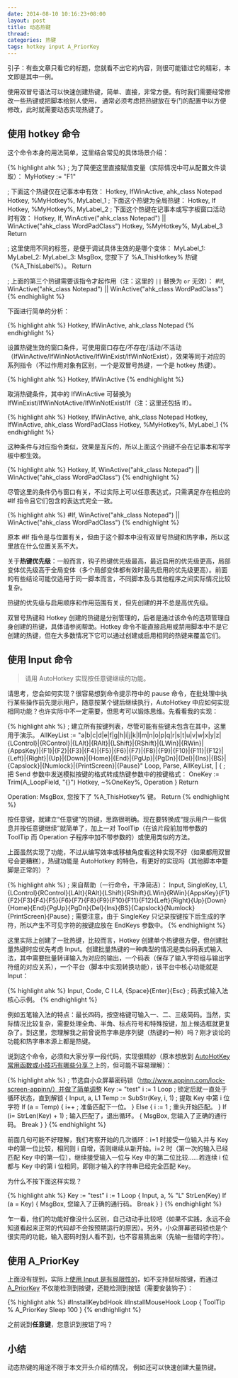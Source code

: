 ```yaml
---
date: 2014-08-10 10:16:23+08:00
layout: post
title: 动态热键
thread: 
categories: 热键
tags: hotkey input A_PriorKey 
---
```


引子：有些文章只看它的标题，您就看不出它的内容，则很可能错过它的精彩，本文即是其中一例。

使用双冒号语法可以快速创建热键，简单、直接，非常方便。有时我们需要经常修改一些热键或把脚本给别人使用， 通常必须考虑把热键放在专门的配置中以方便修改，此时就需要动态实现热键了。

## 使用 hotkey 命令

这个命令本身的用法简单，这里结合常见的具体场景介绍：

{% highlight ahk %}
; 为了简便这里直接赋值变量（实际情况中可从配置文件读取）：
MyHotkey := "F1"

; 下面这个热键仅在记事本中有效：
Hotkey, IfWinActive, ahk_class Notepad
Hotkey, %MyHotkey%, MyLabel_1
; 下面这个热键为全局热键：
Hotkey, If
Hotkey, %MyHotkey%, MyLabel_2
; 下面这个热键在记事本或写字板窗口活动时有效：
Hotkey, If, WinActive("ahk_class Notepad") || WinActive("ahk_class WordPadClass")
Hotkey, %MyHotkey%, MyLabel_3
Return

; 这里使用不同的标签，是便于调试具体生效的是哪个变体：
MyLabel_1:
MyLabel_2:
MyLabel_3:
MsgBox, 您按下了 %A_ThisHotkey% 热键（%A_ThisLabel%）。
Return

; 上面的第三个热键需要该指令才起作用（注：这里的 `||` 替换为 `or` 无效）：
#If, WinActive("ahk_class Notepad") || WinActive("ahk_class WordPadClass")
{% endhighlight %}

下面进行简单的分析：

{% highlight ahk %}
Hotkey, IfWinActive, ahk_class Notepad
{% endhighlight %}

设置热键生效的窗口条件，可使用窗口存在/不存在/活动/不活动（IfWinActive/IfWinNotActive/IfWinExist/IfWinNotExist），效果等同于对应的系列指令（不过作用对象有区别，一个是双冒号热键，一个是 hotkey 热键）。

{% highlight ahk %}
Hotkey, IfWinActive
{% endhighlight %}

取消热键条件，其中的 IfWinActive 可替换为 IfWinExist/IfWinNotActive/IfWinNotExist/If（注：这里还包括 If）。

{% highlight ahk %}
Hotkey, IfWinActive, ahk_class Notepad
Hotkey, IfWinActive, ahk_class WordPadClass
Hotkey, %MyHotkey%, MyLabel_1
{% endhighlight %}

这种条件与对应指令类似，效果是互斥的，所以上面这个热键不会在记事本和写字板中都生效。

{% highlight ahk %}
Hotkey, If, WinActive("ahk_class Notepad") || WinActive("ahk_class WordPadClass")
{% endhighlight %}

尽管这里的条件仍与窗口有关，不过实际上可以任意表达式，只需满足存在相应的 #If 指令且它们包含的表达式完全一致。

{% highlight ahk %}
#If, WinActive("ahk_class Notepad") || WinActive("ahk_class WordPadClass")
{% endhighlight %}

原本 #If 指令是与位置有关，但由于这个脚本中没有双冒号热键和热字串，所以这里放在什么位置关系不大。

关于**热键优先级**：一般而言，钩子热键优先级最高，最近启用的优先级更高，局部变体优先级高于全局变体（多个局部变体都有效时最先启用的优先级更高）。前面的有些结论可能仅适用于同一脚本而言，不同脚本及与其他程序之间实际情况比较复杂。

热键的优先级与启用顺序和作用范围有关，但先创建的并不总是高优先级。

双冒号热键和 Hotkey 创建的热键是分别管理的，后者是通过该命令的选项管理自身创建的热键，具体请参阅帮助。Hotkey 命令不能直接启用或禁用脚本中不是它创建的热键，但在大多数情况下它可以通过创建或启用相同的热键来覆盖它们。

## 使用 Input 命令

> 请用 AutoHotkey 实现按任意键继续的功能。

请思考，您会如何实现？很容易想到命令提示符中的 pause 命令，在批处理中执行某些操作前先提示用户，随意按某个键后继续执行，AutoHotkey 中应如何实现相同功能？也许实际中不一定需要，但思考可以锻炼思维。先看看我的实现：

{% highlight ahk %}
; 建立所有按键列表，尽管可能有些键未包含在其中，这里用于演示。
AllKeyList := "a|b|c|d|e|f|g|h|i|j|k|l|m|n|o|p|q|r|s|t|u|v|w|x|y|z|{LControl}|{RControl}|{LAlt}|{RAlt}|{LShift}|{RShift}|{LWin}|{RWin}|{AppsKey}|{F1}|{F2}|{F3}|{F4}|{F5}|{F6}|{F7}|{F8}|{F9}|{F10}|{F11}|{F12}|{Left}|{Right}|{Up}|{Down}|{Home}|{End}|{PgUp}|{PgDn}|{Del}|{Ins}|{BS}|{Capslock}|{Numlock}|{PrintScreen}|{Pause}"
Loop, Parse, AllKeyList, |
{
    ; 把 Send 参数中发送模拟按键的格式转成热键参数中的按键格式：
    OneKey :=  Trim(A_LoopField, "{}")
    Hotkey, ~%OneKey%, Operation
}
Return

Operation:
MsgBox, 您按下了 %A_ThisHotkey% 键。
Return
{% endhighlight %}

按任意键，就建立“任意键”的热键，思路很明确。现在要转换成“提示用户一些信息并按任意键继续”就简单了，加上一对 ToolTip（在该片段前加带参数的 ToolTip 而 Operation 子程序中加不带参数的）或使用类似的方法。

上面虽然实现了功能，不过从编写效率或移植角度看这种实现不好（如果都用双冒号会更糟糕），热键功能是 AutoHotkey 的特色，有更好的实现吗（其他脚本中蹩脚是正常的）？

{% highlight ahk %}
; 来自帮助（一行命令，干净简洁）：
Input, SingleKey, L1, {LControl}{RControl}{LAlt}{RAlt}{LShift}{RShift}{LWin}{RWin}{AppsKey}{F1}{F2}{F3}{F4}{F5}{F6}{F7}{F8}{F9}{F10}{F11}{F12}{Left}{Right}{Up}{Down}{Home}{End}{PgUp}{PgDn}{Del}{Ins}{BS}{Capslock}{Numlock}{PrintScreen}{Pause}
; 需要注意，由于 SingleKey 只记录按键按下后生成的字符，所以产生不可见字符的按键应放在 EndKeys 参数中。
{% endhighlight %}

这里实际上创建了一批热键，比较而言，Hotkey 创建单个热键很方便，但创建批量热键时应优先考虑 Input。创建批量热键的一种典型的情况是类似码表式输入法，其中需要批量转译输入为对应的输出，一个码表（保存了输入字符组与输出字符组的对应关系），一个平台（脚本中实现转换功能），该平台中核心功能就是 Input：

{% highlight ahk %}
Input, Code, C I L4, {Space}{Enter}{Esc} ; 码表式输入法核心示例。
{% endhighlight %}

例如五笔输入法的特点：最长四码，按空格键可输入一、二、三级简码。当然，实际情况比较复杂，需要处理全角、半角、标点符号和特殊按键，加上候选框就更复杂了。到这里，您理解我之前曾说热字串是序列键（热键的一种）吗？刚才谈论的功能和热字串本源上都是热键。

说到这个命令，必须和大家分享一段代码，实现很精妙（原本想放到 [AutoHotKey 常用函数或小技巧有哪些分享？](http://www.zhihu.com/question/19645501)上的，但可能不容易理解）：

{% highlight ahk %}
; 节选自小众屏幕密码锁（http://www.appinn.com/lock-screen-appinn/）并做了简单调整
Key := "test"
i := 1
Loop ; 锁定后就一直处于循环状态，直到解锁
{
    Input, a, L1
    Temp := SubStr(Key, i, 1) ; 提取 Key 中第 i 位字符
    If (a = Temp)
    {
        i++ ; 准备匹配下一位。
    }
    Else
    {
        i := 1 ; 重头开始匹配。
    }
    If (i= StrLen(Key) + 1)    ; 输入匹配了，退出循环。
    {
        MsgBox, 您输入了正确的通行码。
        Break
    }
}
{% endhighlight %}

前面几句可能不好理解，我们考察开始的几次循环：i=1 时接受一位输入并与 Key 中的第一位比较，相同则 i 自增，否则继续从新开始。i=2 时（第一次的输入已经匹配 Key 中的第一位），继续接受输入一位与 Key 中的第二位比较……若连续 i 位都与 Key 中的第 i 位相同，即刚才输入的字符串已经完全匹配 Key。

为什么不按下面这样实现？

{% highlight ahk %}
Key := "test"
i := 1
Loop
{
    Input, a, % "L" StrLen(Key)
    If (a = Key)
    {
        MsgBox, 您输入了正确的通行码。
        Break
    }
}
{% endhighlight %}

乍一看，他们的功能好像没什么区别，自己动动手比较吧（如果不实践，永远不会知道看起来正常的代码却不会按预期运行的原因）。另外，小众屏幕密码锁也是个很实用的功能，输入密码时别人看不到，也不容易猜出来（先输一些错的字符）。

## 使用 A_PriorKey

上面没有提到，实际上[使用 Input 是有局限性的](http://ahk8.com/thread-2133.html)，如不支持鼠标按键，而通过 [A_PriorKey](http://ahkcn.github.io/docs/Variables.htm#PriorKey) 不仅能检测到按键，还能检测到按钮（需要安装钩子）：

{% highlight ahk %}
#InstallKeybdHook
#InstallMouseHook
Loop {
    ToolTip % A_PriorKey
    Sleep 100
} 
{% endhighlight %}

之前说到**任意键**，您意识到按钮了吗？

## 小结

动态热键的用途不限于本文开头介绍的情况， 例如还可以快速创建大量热键。
